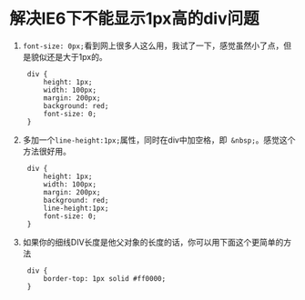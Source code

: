 # 解决IE6下不能显示1px高的div问题 #
1. `font-size: 0px;`看到网上很多人这么用，我试了一下，感觉虽然小了点，但是貌似还是大于1px的。

		div {
			height: 1px;
			width: 100px;
			margin: 200px;
			background: red;
			font-size: 0;
		}

2. 多加一个`line-height:1px;`属性，同时在div中加空格，即` &nbsp;`。感觉这个方法很好用。


		div {
			height: 1px;
			width: 100px;
			margin: 200px;
			background: red;
			line-height:1px;
			font-size: 0;
		}

3. 如果你的细线DIV长度是他父对象的长度的话，你可以用下面这个更简单的方法

		div {
			border-top: 1px solid #ff0000;
		}